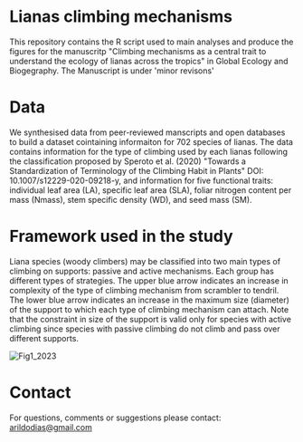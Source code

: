 # Lianas climbing mechanisms

This repository contains the R script used to main analyses and produce the figures for the manuscritp "Climbing mechanisms as a central trait to understand the ecology of lianas across the tropics" in Global Ecology and Biogegraphy. 
The Manuscript is under 'minor revisons'

# Data

We synthesised data from peer-reviewed manscripts and open databases to build a dataset cointaining informaiton for 702 species of lianas. The data contains information for the type of climbing used by each lianas following the classification proposed by Speroto et al. (2020) "Towards a Standardization of Terminology of the Climbing Habit in Plants" DOI: 10.1007/s12229-020-09218-y, and information for five functional traits: individual leaf area (LA), specific leaf area (SLA), foliar nitrogen content per mass (Nmass), stem specific density (WD), and seed mass (SM).

# Framework used in the study

Liana species (woody climbers) may be classified into two main types of climbing on supports: passive and active mechanisms. Each group has different types of strategies. The upper blue arrow indicates an increase in complexity of the type of climbing mechanism from scrambler to tendril. The lower blue arrow indicates an increase in the maximum size (diameter) of the support to which each type of climbing mechanism can attach. Note that the constraint in size of the support is valid only for species with active climbing since species with passive climbing do not climb and pass over different supports.

![Fig1_2023](https://github.com/arildodias/lianas-climbing-mechanisms-trait-data/assets/74654083/796cf584-1174-4496-841e-eee982aec8a4)



# Contact

For questions, comments or suggestions please contact: arildodias@gmail.com
